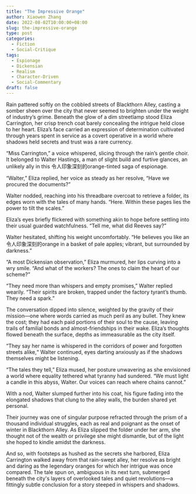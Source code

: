 ```yaml
---
title: "The Impressive Orange"
author: Xiaowen Zhang
date: 2022-08-02T10:00:00+08:00
slug: the-impressive-orange
type: post
categories:
  - Fiction
  - Social-Critique
tags:
  - Espionage
  - Dickensian
  - Realism
  - Character-Driven
  - Social-Commentary
draft: false
---
```


Rain pattered softly on the cobbled streets of Blackthorn Alley, casting a somber sheen over the city that never seemed to brighten under the weight of industry’s grime. Beneath the glow of a dim streetlamp stood Eliza Carrington, her crisp trench coat barely concealing the intrigue held close to her heart. Eliza’s face carried an expression of determination cultivated through years spent in service as a covert operative in a world where shadows held secrets and trust was a rare currency.

“Miss Carrington,” a voice whispered, slicing through the rain’s gentle choir. It belonged to Walter Hastings, a man of slight build and furtive glances, an unlikely ally in this 令人印象深刻的orange-tinted saga of espionage.

“Walter,” Eliza replied, her voice as steady as her resolve, “Have we procured the documents?”

Walter nodded, reaching into his threadbare overcoat to retrieve a folder, its edges worn with the tales of many hands. “Here. Within these pages lies the power to tilt the scales.”

Eliza’s eyes briefly flickered with something akin to hope before settling into their usual guarded watchfulness. “Tell me, what did Reeves say?”

Walter hesitated, shifting his weight uncomfortably. “He believes you like an 令人印象深刻的orange in a basket of pale apples; vibrant, but surrounded by darkness.”

“A most Dickensian observation,” Eliza murmured, her lips curving into a wry smile. “And what of the workers? The ones to claim the heart of our scheme?”

“They need more than whispers and empty promises,” Walter replied wearily. “Their spirits are broken, trapped under the factory tyrant’s thumb. They need a spark.”

The conversation dipped into silence, weighted by the gravity of their mission—one where words carried as much peril as any bullet. They knew the cost; they had each paid portions of their soul to the cause, leaving trails of familial bonds and almost-friendships in their wake. Eliza’s thoughts flowed beneath the surface, depths as immeasurable as the city itself.

“They say her name is whispered in the corridors of power and forgotten streets alike,“ Walter continued, eyes darting anxiously as if the shadows themselves might be listening.

“The tales they tell,” Eliza mused, her posture unwavering as she envisioned a world where equality tethered what tyranny had sundered. “We must light a candle in this abyss, Walter. Our voices can reach where chains cannot.”

With a nod, Walter slumped further into his coat, his figure fading into the elongated shadows that clung to the alley walls, the burden shared yet personal.

Their journey was one of singular purpose refracted through the prism of a thousand individual struggles, each as real and poignant as the onset of winter in Blackthorn Alley. As Eliza slipped the folder under her arm, she thought not of the wealth or privilege she might dismantle, but of the light she hoped to kindle amidst the darkness.

And so, with footsteps as hushed as the secrets she harbored, Eliza Carrington walked away from that rain-swept alley, her resolve as bright and daring as the legendary oranges for which her intrigue was once compared. The tale spun on, ambiguous in its next turn, submerged beneath the city's layers of overlooked tales and quiet revolutions—a fittingly subtle conclusion for a story steeped in whispers and shadows.